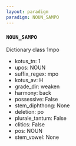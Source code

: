 ```yaml
---
layout: paradigm
paradigm: NOUN_SAMPO
---
```

### ` NOUN_SAMPO `

Dictionary class 1mpo
* kotus_tn: 1
* upos: NOUN
* suffix_regex: mpo
* kotus_av: H
* grade_dir: weaken
* harmony: back
* possessive: False
* stem_diphthong: None
* deletion: po
* plurale_tantum: False
* clitics: False
* pos: NOUN
* stem_vowel: None
